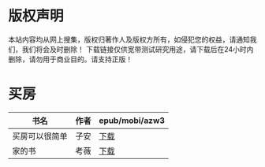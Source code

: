 # 版权声明

本站内容均从网上搜集，版权归著作人及版权方所有，如侵犯您的权益，请通知我们，我们将会及时删除！ 下载链接仅供宽带测试研究用途，请下载后在24小时内删除，请勿用于商业目的。请支持正版！

# 买房

| 书名 | 作者 | epub/mobi/azw3 |
| --- | --- | --- |
| 买房可以很简单 | 子安 | [下载](https://url89.ctfile.com/f/31084289-1356990172-b8768b?p=8866) |
| 家的书 | 考薇 | [下载](https://url89.ctfile.com/f/31084289-1357043968-3b8fae?p=8866) |
